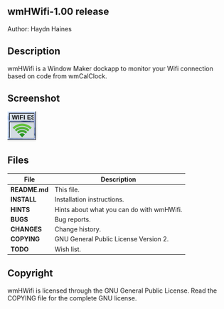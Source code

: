 ## wmHWifi-1.00 release
Author: Haydn Haines
		
  
## Description
wmHWifi is a Window Maker dockapp to monitor your Wifi connection based on code from wmCalClock.


## Screenshot
![Alt text](/wmHWifi.gif?raw=true)


## Files
| File			| Description 					|
| --------------------- | --------------------------------------------- |
| **README.md**		| This file. 					|
| **INSTALL**		| Installation instructions. 			|
| **HINTS** 		| Hints about what you can do with wmHWifi. 	|
| **BUGS**		| Bug reports. 					|
| **CHANGES** 		| Change history. 				|
| **COPYING**		| GNU General Public License Version 2. 	|
| **TODO**		| Wish list. 					|
	

## Copyright
wmHWifi is licensed through the GNU General Public License.
Read the COPYING file for the complete GNU license.
